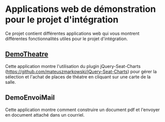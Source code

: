 ﻿# Applications web de démonstration pour le projet d'intégration
 
Ce projet contient différentes applications web qui vous montrent différentes fonctionnalités utiles pour le projet d'intégration.

## [DemoTheatre](DemoTheatre/README.md)

Cette application montre l'utilisation du plugin jQuery-Seat-Charts (https://github.com/mateuszmarkowski/jQuery-Seat-Charts) pour gérer la sélection et l'achat de places de théatre en cliquant sur une carte de la salle.

## DemoEnvoiMail

Cette application montre comment construire un document pdf et l'envoyer en document attaché dans un courriel.





